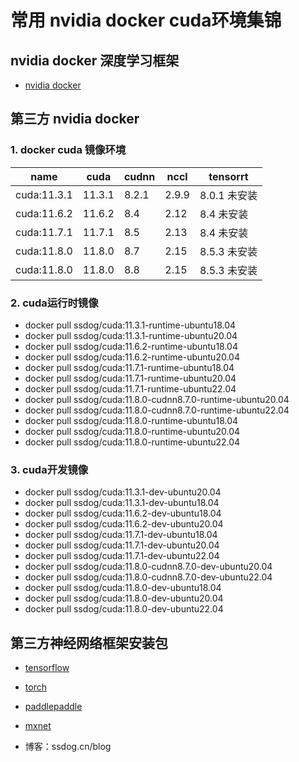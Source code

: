 # 常用 nvidia docker cuda环境集锦

## nvidia docker 深度学习框架 
 - [nvidia docker](nvidia_docker.MD)

## 第三方 nvidia docker
### 1. docker cuda 镜像环境
 
| name | cuda | cudnn |  nccl | tensorrt   |
|------|------|-------|------|------------|
| cuda:11.3.1  | 11.3.1  | 8.2.1 |  2.9.9 | 8.0.1 未安装  |
| cuda:11.6.2  | 11.6.2 | 8.4   |  2.12 | 8.4    未安装 |
| cuda:11.7.1   | 11.7.1   | 8.5   |  2.13 | 8.4 未安装    |
| cuda:11.8.0  | 11.8.0   | 8.7   |  2.15 | 8.5.3 未安装  |
| cuda:11.8.0  | 11.8.0   | 8.8   |  2.15 | 8.5.3 未安装  |


### 2. cuda运行时镜像
  - docker pull ssdog/cuda:11.3.1-runtime-ubuntu18.04
  - docker pull ssdog/cuda:11.3.1-runtime-ubuntu20.04
  - docker pull ssdog/cuda:11.6.2-runtime-ubuntu18.04
  - docker pull ssdog/cuda:11.6.2-runtime-ubuntu20.04
  - docker pull ssdog/cuda:11.7.1-runtime-ubuntu18.04
  - docker pull ssdog/cuda:11.7.1-runtime-ubuntu20.04
  - docker pull ssdog/cuda:11.7.1-runtime-ubuntu22.04
  - docker pull ssdog/cuda:11.8.0-cudnn8.7.0-runtime-ubuntu20.04
  - docker pull ssdog/cuda:11.8.0-cudnn8.7.0-runtime-ubuntu22.04
  - docker pull ssdog/cuda:11.8.0-runtime-ubuntu18.04
  - docker pull ssdog/cuda:11.8.0-runtime-ubuntu20.04
  - docker pull ssdog/cuda:11.8.0-runtime-ubuntu22.04

### 3. cuda开发镜像
  - docker pull ssdog/cuda:11.3.1-dev-ubuntu20.04
  - docker pull ssdog/cuda:11.3.1-dev-ubuntu18.04
  - docker pull ssdog/cuda:11.6.2-dev-ubuntu18.04
  - docker pull ssdog/cuda:11.6.2-dev-ubuntu20.04
  - docker pull ssdog/cuda:11.7.1-dev-ubuntu18.04
  - docker pull ssdog/cuda:11.7.1-dev-ubuntu20.04
  - docker pull ssdog/cuda:11.7.1-dev-ubuntu22.04
  - docker pull ssdog/cuda:11.8.0-cudnn8.7.0-dev-ubuntu20.04
  - docker pull ssdog/cuda:11.8.0-cudnn8.7.0-dev-ubuntu22.04
  - docker pull ssdog/cuda:11.8.0-dev-ubuntu18.04
  - docker pull ssdog/cuda:11.8.0-dev-ubuntu20.04
  - docker pull ssdog/cuda:11.8.0-dev-ubuntu22.04



    
## 第三方神经网络框架安装包
    
 - [tensorflow](tensorflow.MD)
 - [torch](torch.MD)
 - [paddlepaddle](paddle.MD)
 - [mxnet](mxnet.MD)
    
    

  



     
     
- 博客：ssdog.cn/blog

